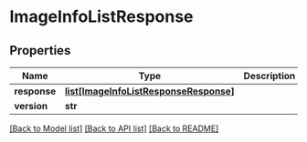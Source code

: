 # ImageInfoListResponse

## Properties
Name | Type | Description | Notes
------------ | ------------- | ------------- | -------------
**response** | [**list[ImageInfoListResponseResponse]**](ImageInfoListResponseResponse.md) |  | [optional] 
**version** | **str** |  | [optional] 

[[Back to Model list]](../README.md#documentation-for-models) [[Back to API list]](../README.md#documentation-for-api-endpoints) [[Back to README]](../README.md)


